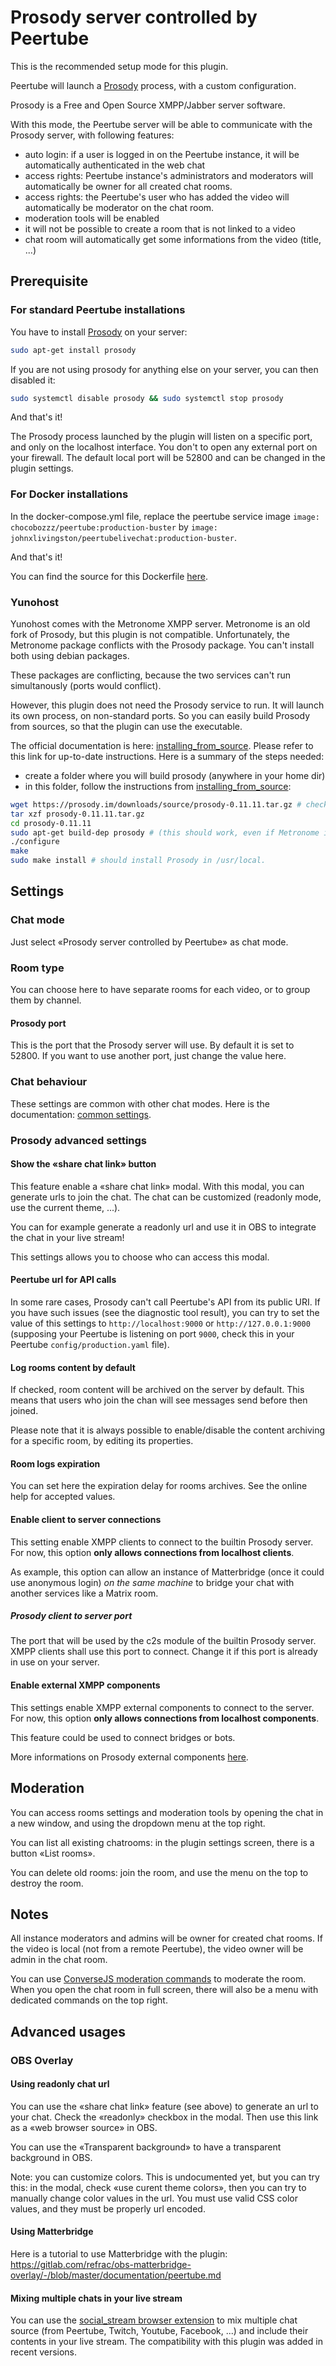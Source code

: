 # Prosody server controlled by Peertube

This is the recommended setup mode for this plugin.

Peertube will launch a [Prosody](https://prosody.im) process, with a custom configuration.

Prosody is a Free and Open Source XMPP/Jabber server software.

With this mode, the Peertube server will be able to communicate with the Prosody server, with following features:

- auto login: if a user is logged in on the Peertube instance, it will be automatically authenticated in the web chat
- access rights: Peertube instance's administrators and moderators will automatically be owner for all created chat rooms.
- access rights: the Peertube's user who has added the video will automatically be moderator on the chat room.
- moderation tools will be enabled
- it will not be possible to create a room that is not linked to a video
- chat room will automatically get some informations from the video (title, ...)

## Prerequisite

### For standard Peertube installations

You have to install [Prosody](https://prosody.im) on your server:

```bash
sudo apt-get install prosody
```

If you are not using prosody for anything else on your server, you can then disabled it:

```bash
sudo systemctl disable prosody && sudo systemctl stop prosody
```

And that's it!

The Prosody process launched by the plugin will listen on a specific port, and only on the localhost interface.
You don't to open any external port on your firewall.
The default local port will be 52800 and can be changed in the plugin settings.

### For Docker installations

In the docker-compose.yml file, replace the peertube service image
`image: chocobozzz/peertube:production-buster` by `image: johnxlivingston/peertubelivechat:production-buster`.

And that's it!

You can find the source for this Dockerfile [here](../docker/Dockerfile.buster).

### Yunohost

Yunohost comes with the Metronome XMPP server. Metronome is an old fork of Prosody, but this plugin is not compatible.
Unfortunately, the Metronome package conflicts with the Prosody package.
You can't install both using debian packages.

These packages are conflicting, because the two services can't run simultanously (ports would conflict).

However, this plugin does not need the Prosody service to run. It will launch its own process, on non-standard ports.
So you can easily build Prosody from sources, so that the plugin can use the executable.

The official documentation is here: [installing_from_source](https://prosody.im/doc/installing_from_source).
Please refer to this link for up-to-date instructions.
Here is a summary of the steps needed:

- create a folder where you will build prosody (anywhere in your home dir)
- in this folder, follow the instructions from [installing_from_source](https://prosody.im/doc/installing_from_source):
  
```bash
wget https://prosody.im/downloads/source/prosody-0.11.11.tar.gz # check on the official documentation if there is a newer version
tar xzf prosody-0.11.11.tar.gz
cd prosody-0.11.11
sudo apt-get build-dep prosody # (this should work, even if Metronome is installed ; otherwise try: sudo apt install lua5.2 liblua5.2-dev libidn11-dev libssl-dev )
./configure
make
sudo make install # should install Prosody in /usr/local.
```

## Settings

### Chat mode

Just select «Prosody server controlled by Peertube» as chat mode.

### Room type

You can choose here to have separate rooms for each video, or to group them by channel.

#### Prosody port

This is the port that the Prosody server will use. By default it is set to 52800. If you want to use another port, just change the value here.

### Chat behaviour

These settings are common with other chat modes.
Here is the documentation: [common settings](./common.md).

### Prosody advanced settings

#### Show the «share chat link» button

This feature enable a «share chat link» modal. With this modal, you can generate urls to join the chat.
The chat can be customized (readonly mode, use the current theme, ...).

You can for example generate a readonly url and use it in OBS to integrate the chat in your live stream!

This settings allows you to choose who can access this modal.

#### Peertube url for API calls

In some rare cases, Prosody can't call Peertube's API from its public URI.
If you have such issues (see the diagnostic tool result), you can try to set the value
of this settings to `http://localhost:9000` or `http://127.0.0.1:9000`
(supposing your Peertube is listening on port `9000`, check this in your Peertube `config/production.yaml` file).

#### Log rooms content by default

If checked, room content will be archived on the server by default.
This means that users who join the chan will see messages send before then joined.

Please note that it is always possible to enable/disable the content archiving for a specific room,
by editing its properties.

#### Room logs expiration

You can set here the expiration delay for rooms archives.
See the online help for accepted values.

#### Enable client to server connections

This setting enable XMPP clients to connect to the builtin Prosody server.
For now, this option **only allows connections from localhost clients**.

As example, this option can allow an instance of Matterbridge (once it could use anonymous login) *on the same machine* to bridge your chat with another services like a Matrix room.

##### Prosody client to server port

The port that will be used by the c2s module of the builtin Prosody server.
XMPP clients shall use this port to connect.
Change it if this port is already in use on your server.

#### Enable external XMPP components

This settings enable XMPP external components to connect to the server.
For now, this option **only allows connections from localhost components**.

This feature could be used to connect bridges or bots.

More informations on Prosody external components [here](https://prosody.im/doc/components).

## Moderation

You can access rooms settings and moderation tools by opening the chat in a new window,
and using the dropdown menu at the top right.

You can list all existing chatrooms: in the plugin settings screen, there is a button «List rooms».

You can delete old rooms: join the room, and use the menu on the top to destroy the room.

## Notes

All instance moderators and admins will be owner for created chat rooms.
If the video is local (not from a remote Peertube), the video owner will be admin in the chat room.

You can use [ConverseJS moderation commands](https://conversejs.org/docs/html/features.html#moderating-chatrooms) to moderate the room.
When you open the chat room in full screen, there will also be a menu with dedicated commands on the top right.

## Advanced usages

### OBS Overlay

#### Using readonly chat url

You can use the «share chat link» feature (see above) to generate an url to your chat.
Check the «readonly» checkbox in the modal.
Then use this link as a «web browser source» in OBS.

You can use the «Transparent background» to have a transparent background in OBS.

Note: you can customize colors. This is undocumented yet, but you can try this:
in the modal, check «use curent theme colors», then you can try to manually change color values in the url.
You must use valid CSS color values, and they must be properly url encoded.

#### Using Matterbridge

Here is a tutorial to use Matterbridge with the plugin: <https://gitlab.com/refrac/obs-matterbridge-overlay/-/blob/master/documentation/peertube.md>

#### Mixing multiple chats in your live stream

You can use the [social_stream browser extension](https://github.com/steveseguin/social_stream#readme) to mix multiple chat source (from Peertube, Twitch, Youtube, Facebook, ...) and include their contents in your live stream.
The compatibility with this plugin was added in recent versions.
